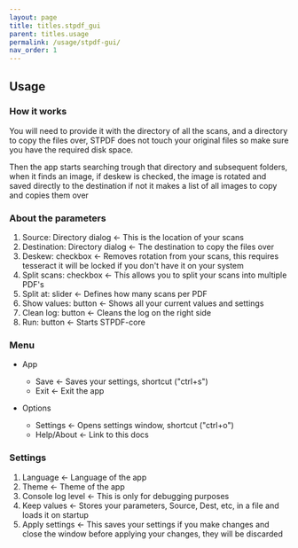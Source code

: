 ```yaml
---
layout: page
title: titles.stpdf_gui
parent: titles.usage
permalink: /usage/stpdf-gui/
nav_order: 1
---
```


## Usage

### How it works
You will need to provide it with the directory of all the scans, and a directory to copy the files over,
STPDF does not touch your original files so make sure you have the required disk space.

Then the app starts searching trough that directory and subsequent folders,
when it finds an image, if deskew is checked, the image is rotated and saved directly to the destination
if not it makes a list of all images to copy and copies them over

### About the parameters

1. Source: Directory dialog <- This is the location of your scans
2. Destination: Directory dialog <- The destination to copy the files over
3. Deskew: checkbox <- Removes rotation from your scans, this requires tesseract it will be locked if you don't have it on your system
4. Split scans: checkbox <- This allows you to split your scans into multiple PDF's
5. Split at: slider <- Defines how many scans per PDF
6. Show values: button <- Shows all your current  values and settings
7. Clean log: button <- Cleans the log on the right side
8. Run: button <- Starts STPDF-core


### Menu

* App
    * Save <- Saves your settings, shortcut ("ctrl+s")
    * Exit <- Exit the app

* Options
    * Settings <- Opens settings window, shortcut ("ctrl+o")
    * Help/About <- Link to this docs


### Settings

1. Language <- Language of the app
2. Theme <- Theme of the app
3. Console log level <- This is only for debugging purposes
4. Keep values <- Stores your parameters, Source, Dest, etc, in a file and loads it on startup
5. Apply settings <- This saves your settings if you make changes and close the window before applying your changes, they will be discarded